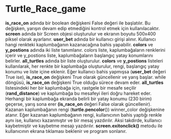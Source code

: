 # Turtle_Race_game

**is_race_on** adında bir boolean değişkeni False değeri ile başlatılır. Bu değişken, yarışın devam edip etmediğini kontrol etmek için kullanılacaktır.
**screen** adında bir Screen objesi oluşturulur ve ekranın boyutu 500x400 piksel olarak ayarlanır.
**user_bet** adında bir kullanıcı girişi alınır. Kullanıcı hangi renkteki kaplumbağanın kazanacağına bahis yapabilir.
**colors** ve **y_postions** adında iki liste tanımlanır. colors liste, kaplumbağaların renklerini içerir ve y_postions liste, kaplumbağaların başlangıç yatay konumlarını belirler.
**all_turtles** adında bir liste oluşturulur. **colors** ve **y_postions** listeleri kullanılarak, her renkte bir kaplumbağa oluşturulur, rengi, başlangıç yatay konumu ve liste içine eklenir.
Eğer kullanıcı bahis yapmışsa (**user_bet** değeri True ise), **is_race_on** değişkeni True olarak güncellenir ve yarış başlar.
while döngüsü, **is_race_on** değişkeni True olduğu sürece devam eder.
**all_turtles** listesindeki her bir kaplumbağa için, rastgele bir mesafe seçilir (**rand_distance**) ve kaplumbağa bu mesafeyi ileri doğru hareket eder.
Herhangi bir kaplumbağa ekranda belirli bir yatay konumu (230 birim) geçerse, yarış sona erer **(is_race_on** değeri False olarak güncellenir).
Kazanan kaplumbağanın rengi (**turtle.pencolor**()) winner_color değişkenine atanır.
Eğer kazanan kaplumbağanın rengi, kullanıcının bahis yaptığı renkle aynı ise, kullanıcı kazanmıştır ve bir mesaj yazdırılır. Aksi takdirde, kullanıcı kaybetmiştir ve kaybetme mesajı yazdırılır.
**screen.exitonclick()** metodu ile kullanıcının ekrana tıklaması beklenir ve program sonlanır.